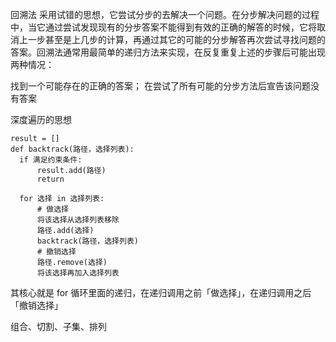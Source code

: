 回溯法 采用试错的思想，它尝试分步的去解决一个问题。在分步解决问题的过程中，当它通过尝试发现现有的分步答案不能得到有效的正确的解答的时候，它将取消上一步甚至是上几步的计算，再通过其它的可能的分步解答再次尝试寻找问题的答案。回溯法通常用最简单的递归方法来实现，在反复重复上述的步骤后可能出现两种情况：

找到一个可能存在的正确的答案；
在尝试了所有可能的分步方法后宣告该问题没有答案

深度遍历的思想

```
result = []
def backtrack(路径，选择列表):
  if 满足约束条件:
      result.add(路径)
      return

  for 选择 in 选择列表:
      # 做选择
      将该选择从选择列表移除
      路径.add(选择)
      backtrack(路径，选择列表)
      # 撤销选择
      路径.remove(选择)
      将该选择再加入选择列表
```

其核心就是 for 循环里面的递归，在递归调用之前「做选择」，在递归调用之后「撤销选择」

组合、切割、子集、排列
